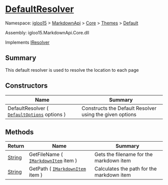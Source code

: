 # [DefaultResolver](./DefaultResolver.md)

Namespace: [igloo15]() > [MarkdownApi]() > [Core](./../../README.md) > [Themes](./../README.md) > [Default](./README.md)

Assembly: igloo15.MarkdownApi.Core.dll

Implements [IResolver](./../../Interfaces/IResolver.md)

## Summary
This default resolver is used to resolve the location to each page

## Constructors

| Name | Summary | 
| --- | --- | 
| DefaultResolver ( [`DefaultOptions`](./DefaultOptions.md) options ) | Constructs the Default Resolver using the given options | 


## Methods

| Return | Name | Summary | 
| --- | --- | --- | 
| [String](https://docs.microsoft.com/en-us/dotnet/api/System.String) | GetFileName ( [`IMarkdownItem`](./../../Interfaces/IMarkdownItem.md) item ) | Gets the filename for the markdown item | 
| [String](https://docs.microsoft.com/en-us/dotnet/api/System.String) | GetPath ( [`IMarkdownItem`](./../../Interfaces/IMarkdownItem.md) item ) | Calculates the path for the markdown item | 


